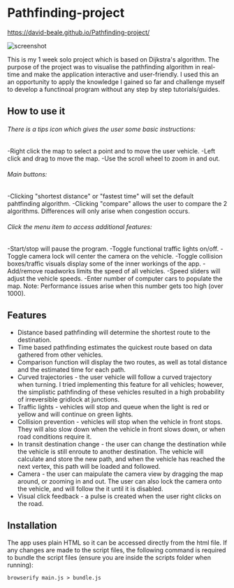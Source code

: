 # Pathfinding-project
https://david-beale.github.io/Pathfinding-project/

![screenshot](https://user-images.githubusercontent.com/59053870/77824068-affc4500-70f7-11ea-86c1-b7d16cf41b56.jpg)

This is my 1 week solo project which is based on Dijkstra's algorithm. The purpose of the project was to visualise the pathfinding algorithm in real-time and make the application interactive and user-friendly. I used this an an opportunity to apply the knowledge I gained so far and challenge myself to develop a functinoal program without any step by step tutorials/guides.

## How to use it
###### There is a tips icon which gives the user some basic instructions:
-Right click the map to select a point and to move the user vehicle.
-Left click and drag to move the map.
-Use the scroll wheel to zoom in and out.

###### Main buttons: 
-Clicking "shortest distance" or "fastest time" will set the default pahtfinding algorithm.
-Clicking "compare" allows the user to compare the 2 algorithms. Differences will only arise when congestion occurs.

###### Click the menu item to access additional features:
-Start/stop will pause the program.
-Toggle functional traffic lights on/off.
-Toggle camera lock will center the camera on the vehicle.
-Toggle collision boxes/traffic visuals display some of the inner workings of the app.
-Add/remove roadworks limits the speed of all vehicles.
-Speed sliders will adjust the vehicle speeds.
-Enter number of computer cars to populate the map. Note: Performance issues arise when this number gets too high (over 1000).

## Features
- Distance based pathfinding will determine the shortest route to the destination.
- Time based pathfinding estimates the quickest route based on data gathered from other vehicles.
- Comparison function will display the two routes, as well as total distance and the estimated time for each path.
- Curved trajectories - the user vehicle will follow a curved trajectory when turning. I tried implementing this feature for all vehicles; however, the simplistic pathfinding of these vehicles resulted in a high probability of irreversible gridlock at junctions.
- Traffic lights - vehicles will stop and queue when the light is red or yellow and will continue on green lights.
- Collision prevention - vehicles will stop when the vehicle in front stops. They will also slow down when the vehicle in front slows down, or when road conditions require it.
- In transit destination change - the user can change the destination while the vehicle is still enroute to another destination. The vehicle will calculate and store the new path, and when the vehicle has reached the next vertex, this path will be loaded and followed.
- Camera - the user can maipulate the camera view by dragging the map around, or zooming in and out. The user can also lock the camera onto the vehicle, and will follow the it until it is disabled.
- Visual click feedback - a pulse is created when the user right clicks on the road.

## Installation
The app uses plain HTML so it can be accessed directly from the html file. If any changes are made to the script files, the following command is required to bundle the script files (ensure you are inside the scripts folder when running):

`browserify main.js > bundle.js`
